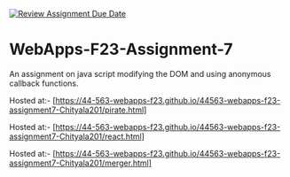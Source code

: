 [![Review Assignment Due Date](https://classroom.github.com/assets/deadline-readme-button-24ddc0f5d75046c5622901739e7c5dd533143b0c8e959d652212380cedb1ea36.svg)](https://classroom.github.com/a/Kv-XePEp)
# WebApps-F23-Assignment-7
An assignment on java script modifying the DOM and using anonymous callback functions.


Hosted at:- [https://44-563-webapps-f23.github.io/44563-webapps-f23-assignment7-Chityala201/pirate.html]

Hosted at:- [https://44-563-webapps-f23.github.io/44563-webapps-f23-assignment7-Chityala201/react.html]

Hosted at:- [https://44-563-webapps-f23.github.io/44563-webapps-f23-assignment7-Chityala201/merger.html]
